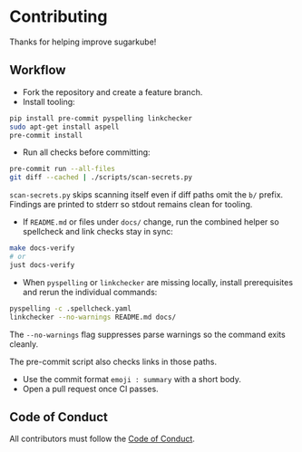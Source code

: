 # Contributing

Thanks for helping improve sugarkube!

## Workflow

- Fork the repository and create a feature branch.
- Install tooling:

```bash
pip install pre-commit pyspelling linkchecker
sudo apt-get install aspell
pre-commit install
```

- Run all checks before committing:

```bash
pre-commit run --all-files
git diff --cached | ./scripts/scan-secrets.py
```
`scan-secrets.py` skips scanning itself even if diff paths omit the `b/` prefix.
Findings are printed to stderr so stdout remains clean for tooling.

- If `README.md` or files under `docs/` change, run the combined helper so spellcheck and link checks
  stay in sync:

```bash
make docs-verify
# or
just docs-verify
```

- When `pyspelling` or `linkchecker` are missing locally, install prerequisites and rerun the
  individual commands:

```bash
pyspelling -c .spellcheck.yaml
linkchecker --no-warnings README.md docs/
```

The `--no-warnings` flag suppresses parse warnings so the command exits cleanly.

The pre-commit script also checks links in those paths.

- Use the commit format `emoji : summary` with a short body.
- Open a pull request once CI passes.

## Code of Conduct

All contributors must follow the [Code of Conduct](CODE_OF_CONDUCT.md).
